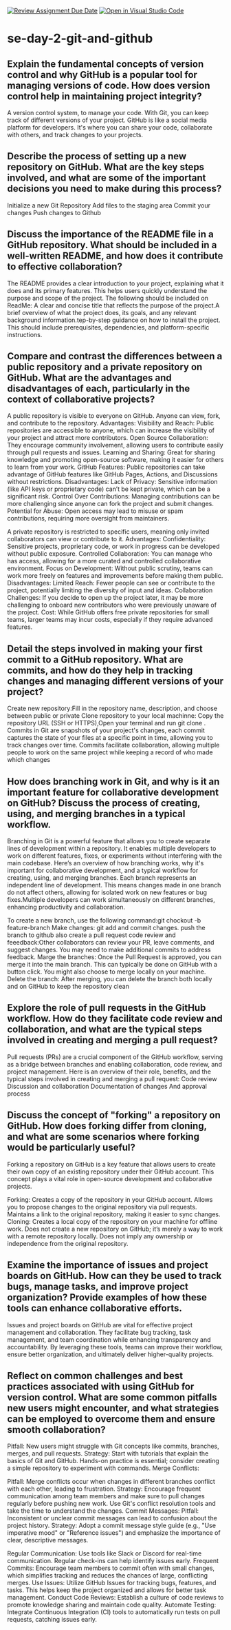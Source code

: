 [![Review Assignment Due Date](https://classroom.github.com/assets/deadline-readme-button-22041afd0340ce965d47ae6ef1cefeee28c7c493a6346c4f15d667ab976d596c.svg)](https://classroom.github.com/a/8wgCKhpZ)
[![Open in Visual Studio Code](https://classroom.github.com/assets/open-in-vscode-2e0aaae1b6195c2367325f4f02e2d04e9abb55f0b24a779b69b11b9e10269abc.svg)](https://classroom.github.com/online_ide?assignment_repo_id=16094010&assignment_repo_type=AssignmentRepo)
# se-day-2-git-and-github
## Explain the fundamental concepts of version control and why GitHub is a popular tool for managing versions of code. How does version control help in maintaining project integrity?

 A version control system, to manage your code. With Git, you can keep track of different versions of your project. GitHub is like a social media platform for developers. It's where you can share your code, collaborate with others, and track changes to your projects. 

## Describe the process of setting up a new repository on GitHub. What are the key steps involved, and what are some of the important decisions you need to make during this process?
Initialize a new Git Repository
Add files to the staging area
Commit your changes
Push changes to Github

## Discuss the importance of the README file in a GitHub repository. What should be included in a well-written README, and how does it contribute to effective collaboration?

The README provides a clear introduction to your project, explaining what it does and its primary features. This helps users quickly understand the purpose and scope of the project. The following should be included on ReadMe: A clear and concise title that reflects the purpose of the project.A brief overview of what the project does, its goals, and any relevant background information.tep-by-step guidance on how to install the project. This should include prerequisites, dependencies, and platform-specific instructions.


## Compare and contrast the differences between a public repository and a private repository on GitHub. What are the advantages and disadvantages of each, particularly in the context of collaborative projects?

 A public repository is visible to everyone on GitHub. Anyone can view, fork, and contribute to the repository.
Advantages:
Visibility and Reach: Public repositories are accessible to anyone, which can increase the visibility of your project and attract more contributors.
Open Source Collaboration: They encourage community involvement, allowing users to contribute easily through pull requests and issues.
Learning and Sharing: Great for sharing knowledge and promoting open-source software, making it easier for others to learn from your work.
GitHub Features: Public repositories can take advantage of GitHub features like GitHub Pages, Actions, and Discussions without restrictions.
Disadvantages:
Lack of Privacy: Sensitive information (like API keys or proprietary code) can’t be kept private, which can be a significant risk.
Control Over Contributions: Managing contributions can be more challenging since anyone can fork the project and submit changes.
Potential for Abuse: Open access may lead to misuse or spam contributions, requiring more oversight from maintainers.

A private repository is restricted to specific users, meaning only invited collaborators can view or contribute to it.
Advantages:
Confidentiality: Sensitive projects, proprietary code, or work in progress can be developed without public exposure.
Controlled Collaboration: You can manage who has access, allowing for a more curated and controlled collaborative environment.
Focus on Development: Without public scrutiny, teams can work more freely on features and improvements before making them public.
Disadvantages:
Limited Reach: Fewer people can see or contribute to the project, potentially limiting the diversity of input and ideas.
Collaboration Challenges: If you decide to open up the project later, it may be more challenging to onboard new contributors who were previously unaware of the project.
Cost: While GitHub offers free private repositories for small teams, larger teams may incur costs, especially if they require advanced features.

## Detail the steps involved in making your first commit to a GitHub repository. What are commits, and how do they help in tracking changes and managing different versions of your project?
Create new repository:Fill in the repository name, description, and choose between public or private
Clone repository to your local machinne: Copy the repository URL (SSH or HTTPS),Open your terminal and run git clone <repository-url>.
Commits in Git are snapshots of your project's changes, each commit captures the state of your files at a specific point in time, allowing you to track changes over time. Commits facilitate collaboration, allowing multiple people to work on the same project while keeping a record of who made which changes

## How does branching work in Git, and why is it an important feature for collaborative development on GitHub? Discuss the process of creating, using, and merging branches in a typical workflow.
Branching in Git is a powerful feature that allows you to create separate lines of development within a repository. It enables multiple developers to work on different features, fixes, or experiments without interfering with the main codebase. Here’s an overview of how branching works, why it's important for collaborative development, and a typical workflow for creating, using, and merging branches.
Each branch represents an independent line of development. This means changes made in one branch do not affect others, allowing for isolated work on new features or bug fixes.Multiple developers can work simultaneously on different branches, enhancing productivity and collaboration.

To create a new branch, use the following command:git chockout -b feature-branch
Make changes: git add and commit changes.
push the branch to github also create a pull request
code review and feeedback:Other collaborators can review your PR, leave comments, and suggest changes. You may need to make additional commits to address feedback.
Marge the branches: Once the Pull Request is approved, you can merge it into the main branch. This can typically be done on GitHub with a button click. You might also choose to merge locally on your machine.
Delete the branch: After merging, you can delete the branch both locally and on GitHub to keep the repository clean



## Explore the role of pull requests in the GitHub workflow. How do they facilitate code review and collaboration, and what are the typical steps involved in creating and merging a pull request?
Pull requests (PRs) are a crucial component of the GitHub workflow, serving as a bridge between branches and enabling collaboration, code review, and project management. Here is an overview of their role, benefits, and the typical steps involved in creating and merging a pull request:
Code review
Discussion and collaboration
Documentation of changes
And approval process

## Discuss the concept of "forking" a repository on GitHub. How does forking differ from cloning, and what are some scenarios where forking would be particularly useful?
Forking a repository on GitHub is a key feature that allows users to create their own copy of an existing repository under their GitHub account. This concept plays a vital role in open-source development and collaborative projects. 

Forking:
Creates a copy of the repository in your GitHub account.
Allows you to propose changes to the original repository via pull requests.
Maintains a link to the original repository, making it easier to sync changes.
Cloning:
Creates a local copy of the repository on your machine for offline work.
Does not create a new repository on GitHub; it’s merely a way to work with a remote repository locally.
Does not imply any ownership or independence from the original repository.

## Examine the importance of issues and project boards on GitHub. How can they be used to track bugs, manage tasks, and improve project organization? Provide examples of how these tools can enhance collaborative efforts.
Issues and project boards on GitHub are vital for effective project management and collaboration. They facilitate bug tracking, task management, and team coordination while enhancing transparency and accountability. By leveraging these tools, teams can improve their workflow, ensure better organization, and ultimately deliver higher-quality projects.





## Reflect on common challenges and best practices associated with using GitHub for version control. What are some common pitfalls new users might encounter, and what strategies can be employed to overcome them and ensure smooth collaboration?
Pitfall: New users might struggle with Git concepts like commits, branches, merges, and pull requests.
Strategy: Start with tutorials that explain the basics of Git and GitHub. Hands-on practice is essential; consider creating a simple repository to experiment with commands.
Merge Conflicts:

Pitfall: Merge conflicts occur when changes in different branches conflict with each other, leading to frustration.
Strategy: Encourage frequent communication among team members and make sure to pull changes regularly before pushing new work. Use Git's conflict resolution tools and take the time to understand the changes.
Commit Messages:
Pitfall: Inconsistent or unclear commit messages can lead to confusion about the project history.
Strategy: Adopt a commit message style guide (e.g., "Use imperative mood" or "Reference issues") and emphasize the importance of clear, descriptive messages.

Regular Communication: Use tools like Slack or Discord for real-time communication. Regular check-ins can help identify issues early.
Frequent Commits: Encourage team members to commit often with small changes, which simplifies tracking and reduces the chances of large, conflicting merges.
Use Issues: Utilize GitHub Issues for tracking bugs, features, and tasks. This helps keep the project organized and allows for better task management.
Conduct Code Reviews: Establish a culture of code reviews to promote knowledge sharing and maintain code quality.
Automate Testing: Integrate Continuous Integration (CI) tools to automatically run tests on pull requests, catching issues early.
